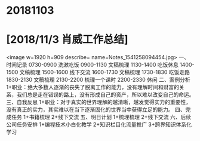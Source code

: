 # 20181103

# [2018/11/3 肖威工作总结]
<image w=1920 h=909 describe= name=Notes_1541258094454.jpg>
一、时间记录
0730-0900 洗漱吃饭
0900-1130 文稿梳理
1130-1400 吃饭休息
1400-1500 文稿梳理
1500-1600 线下交流
1600-1730 文稿梳理
1730-1830 吃饭走路
1830-2130 文稿梳理
2130-2200 梳理一个课时
2200-2330 休闲
二、案例分析
1+职业：绝大多数人逐渐的丧失了脱离工作的能力，没有理解时间和财富的关系，我们总是走在错误的路上，没有形成自己的资产，所以难以改变自己的命运。
三、自我反思
1+职业：对于真实的世界理解的越清晰，越发觉得实力的重要性，没有真正的实力，其实难以在当下逐渐固化的世界当中获得立足的能力。
四、完成任务
1+书籍梳理
2+线下交流
五、明日计划
1+梳理梳理
2+线下交流
六、后续公司任务安排
1+编程技术小白化教学
2+知识栏目化流量推广
3+跨界知识体系化学习
